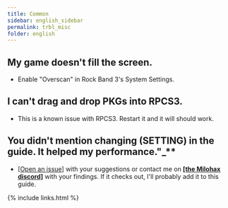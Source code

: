```yaml
---
title: Common
sidebar: english_sidebar
permalink: trbl_misc
folder: english
---
```


## My game doesn't fill the screen.
* Enable "Overscan" in Rock Band 3's System Settings.

## I can't drag and drop PKGs into RPCS3.
* This is a known issue with RPCS3. Restart it and it will should work.

## You didn't mention changing (SETTING) in the guide. It helped my performance."_**
* [[Open an issue]](https://github.com/hmxmilohax/rb3-pc/issues/new) with your suggestions or contact me on [**[the Milohax discord]**](https://rb3dx.milohax.org/discord) with your findings. If it checks out, I'll probably add it to this guide.

{% include links.html %}
